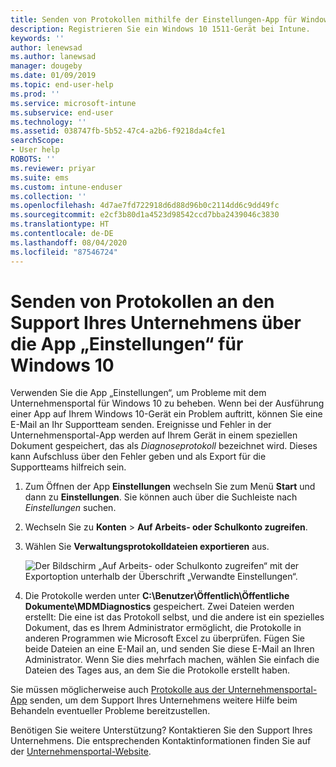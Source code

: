```yaml
---
title: Senden von Protokollen mithilfe der Einstellungen-App für Windows
description: Registrieren Sie ein Windows 10 1511-Gerät bei Intune.
keywords: ''
author: lenewsad
ms.author: lanewsad
manager: dougeby
ms.date: 01/09/2019
ms.topic: end-user-help
ms.prod: ''
ms.service: microsoft-intune
ms.subservice: end-user
ms.technology: ''
ms.assetid: 038747fb-5b52-47c4-a2b6-f9218da4cfe1
searchScope:
- User help
ROBOTS: ''
ms.reviewer: priyar
ms.suite: ems
ms.custom: intune-enduser
ms.collection: ''
ms.openlocfilehash: 4d7ae7fd722918d6d88d96b0c2114dd6c9dd49fc
ms.sourcegitcommit: e2cf3b80d1a4523d98542ccd7bba2439046c3830
ms.translationtype: HT
ms.contentlocale: de-DE
ms.lasthandoff: 08/04/2020
ms.locfileid: "87546724"
---
```

# <a name="send-logs-to-your-company-support-from-the-settings-app-for-windows-10"></a>Senden von Protokollen an den Support Ihres Unternehmens über die App „Einstellungen“ für Windows 10

Verwenden Sie die App „Einstellungen“, um Probleme mit dem Unternehmensportal für Windows 10 zu beheben. Wenn bei der Ausführung einer App auf Ihrem Windows 10-Gerät ein Problem auftritt, können Sie eine E-Mail an Ihr Supportteam senden. Ereignisse und Fehler in der Unternehmensportal-App werden auf Ihrem Gerät in einem speziellen Dokument gespeichert, das als _Diagnoseprotokoll_ bezeichnet wird. Dieses kann Aufschluss über den Fehler geben und als Export für die Supportteams hilfreich sein.

1. Zum Öffnen der App **Einstellungen** wechseln Sie zum Menü **Start** und dann zu **Einstellungen**. Sie können auch über die Suchleiste nach *Einstellungen* suchen.
2. Wechseln Sie zu **Konten** > **Auf Arbeits- oder Schulkonto zugreifen**.
3. Wählen Sie **Verwaltungsprotokolldateien exportieren** aus.

   ![Der Bildschirm „Auf Arbeits- oder Schulkonto zugreifen“ mit der Exportoption unterhalb der Überschrift „Verwandte Einstellungen“.](./media/w10-export-logs.png)

4. Die Protokolle werden unter **C:\Benutzer\Öffentlich\Öffentliche Dokumente\MDMDiagnostics** gespeichert. Zwei Dateien werden erstellt: Die eine ist das Protokoll selbst, und die andere ist ein spezielles Dokument, das es Ihrem Administrator ermöglicht, die Protokolle in anderen Programmen wie Microsoft Excel zu überprüfen. Fügen Sie beide Dateien an eine E-Mail an, und senden Sie diese E-Mail an Ihren Administrator. Wenn Sie dies mehrfach machen, wählen Sie einfach die Dateien des Tages aus, an dem Sie die Protokolle erstellt haben. 

Sie müssen möglicherweise auch [Protokolle aus der Unternehmensportal-App](send-logs-to-your-it-admin-cp-windows.md) senden, um dem Support Ihres Unternehmens weitere Hilfe beim Behandeln eventueller Probleme bereitzustellen. 

Benötigen Sie weitere Unterstützung? Kontaktieren Sie den Support Ihres Unternehmens. Die entsprechenden Kontaktinformationen finden Sie auf der [Unternehmensportal-Website](https://go.microsoft.com/fwlink/?linkid=2010980).
